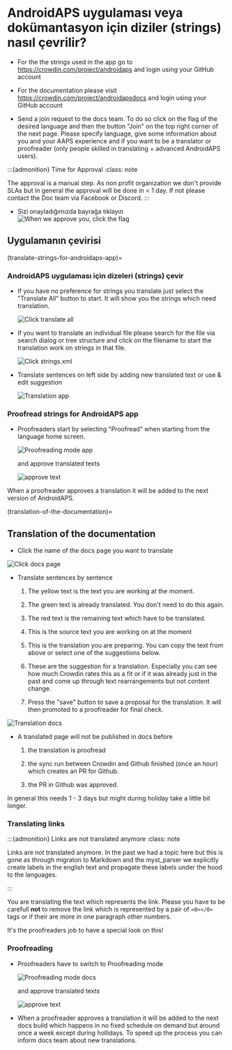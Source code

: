 # AndroidAPS uygulaması veya dokümantasyon için diziler (strings) nasıl çevrilir?

* For the the strings used in the app go to <https://crowdin.com/project/androidaps> and login using your GitHub account
* For the documentation please visit <https://crowdin.com/project/androidapsdocs> and login using your GitHub account

* Send a join request to the docs team. To do so click on the flag of the desired language and then the button "Join" on the top right corner of the next page. Please specify language, give some information about you and your AAPS experience and if you want to be a translator or proofreader (only people skilled in translating + advanced AndroidAPS users).

:::{admonition} Time for Approval :class: note

The approval is a manual step. As non profit organization we don't provide SLAs but in general the approval will be done in < 1 day. If not please contact the Doc team via Facebook or Discord. :::

* Sizi onayladığımızda bayrağa tıklayın ![When we approve you, click the flag](./images/translation_flags.png)

## Uygulamanın çevirisi

(translate-strings-for-androidaps-app)=

### AndroidAPS uygulaması için dizeleri (strings) çevir

* If you have no preference for strings you translate just select the "Translate All" button to start. It will show you the strings which need translation.
    
    ![Click translate all](./images/translations-click-translate-all.png)

* If you want to translate an individual file please search for the file via search dialog or tree structure and click on the filename to start the translation work on strings in that file.
    
    ![Click strings.xml](./images/translations-click-strings.png)

* Translate sentences on left side by adding new translated text or use & edit suggestion
    
    ![Translation app](./images/translations-translate.png)

### Proofread strings for AndroidAPS app

* Proofreaders start by selecting "Proofread" when starting from the language home screen.
    
    ![Proofreading mode app](./images/translations-proofreading-mode.png)
    
    and approve translated texts
    
    ![approve text](./images/translations-proofreading.png)

When a proofreader approves a translation it will be added to the next version of AndroidAPS.

(translation-of-the-documentation)=

## Translation of the documentation

* Click the name of the docs page you want to translate

![Click docs page](./images/translation_WikiPage.png)

* Translate sentences by sentence
    
    1. The yellow text is the text you are working at the moment.
    
    2. The green text is already translated. You don't need to do this again.
    
    3. The red text is the remaining text which have to be translated.
    
    4. This is the source text you are working on at the moment
    
    5. This is the translation you are preparing. You can copy the text from above or select one of the suggestions below.
    
    6. These are the suggestion for a translation. Especially you can see how much Crowdin rates this as a fit or if it was already just in the past and come up through text rearrangements but not content change.
    
    7. Press the "save" button to save a proposal for the translation. It will then promoted to a proofreader for final check.

![Translation docs](./images/translation_WikiTranslate.png)

* A translated page will not be published in docs before
    
    1. the translation is proofread
    
    2. the sync run between Crowdin and Github finished (once an hour) which creates an PR for Github.
    
    3. the PR in Github was approved.

In general this needs 1 - 3 days but might during holiday take a little bit longer.

### Translating links

:::{admonition} Links are not translated anymore :class: note

Links are not translated anymore. In the past we had a topic here but this is gone as through migraton to Markdown and the myst_parser we explicitly create labels in the english text and propagate these labels under the hood to the languages.

:::

You are translating the text which represents the link. Please you have to be carefull **not** to remove the link which is represented by a pair of `<0></0>` tags or if their are more in one paragraph other numbers.

It's the proofreaders job to have a special look on this!

### Proofreading

* Proofreaders have to switch to Proofreading mode
    
    ![Proofreading mode docs](./images/translation_WikiProofreadingmode.png)
    
    and approve translated texts
    
    ![approve text](./images/translations-proofreading.png)

* When a proofreader approves a translation it will be added to the next docs build which happens in no fixed schedule on demand but around once a week except during hollidays. To speed up the process you can inform docs team about new translations.